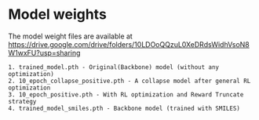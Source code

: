 # Model weights

The model weight files are available at https://drive.google.com/drive/folders/10LDOoQQzuL0XeDRdsWidhVsoN8W1wxFU?usp=sharing

    1. trained_model.pth - Original(Backbone) model (without any optimization)
    2. 10_epoch_collapse_positive.pth - A collapse model after general RL optimization 
    3. 10_epoch_positive.pth - With RL optimization and Reward Truncate strategy 
    4. trained_model_smiles.pth - Backbone model (trained with SMILES)


